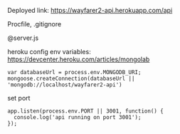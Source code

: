 Deployed link: https://wayfarer2-api.herokuapp.com/api

Procfile, .gitignore

@server.js

heroku config env variables: https://devcenter.heroku.com/articles/mongolab

    var databaseUrl = process.env.MONGODB_URI;
    mongoose.createConnection(databaseUrl || 'mongodb://localhost/wayfarer2-api')

set port
    
    app.listen(process.env.PORT || 3001, function() {
      console.log('api running on port 3001');
    });
